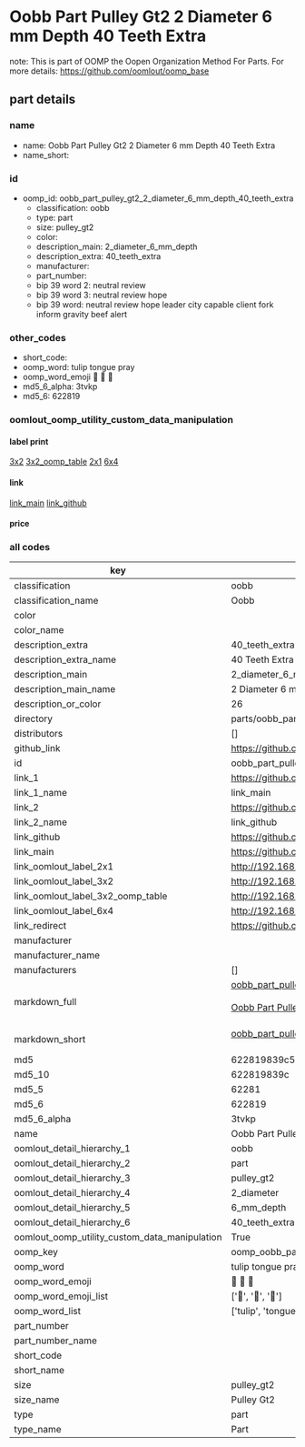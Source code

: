 # Oobb Part Pulley Gt2 2 Diameter 6 mm Depth 40 Teeth Extra  

note: This is part of OOMP the Oopen Organization Method For Parts. For more details: https://github.com/oomlout/oomp_base

##  part details
  







### name
* name: Oobb Part Pulley Gt2 2 Diameter 6 mm Depth 40 Teeth Extra
* name_short: 
### id
* oomp_id: oobb_part_pulley_gt2_2_diameter_6_mm_depth_40_teeth_extra
  * classification: oobb
  * type: part
  * size: pulley_gt2
  * color: 
  * description_main: 2_diameter_6_mm_depth
  * description_extra: 40_teeth_extra
  * manufacturer: 
  * part_number: 
  * bip 39 word 2: neutral review
  * bip 39 word 3: neutral review hope
  * bip 39 word: neutral review hope leader city capable client fork inform gravity beef alert

### other_codes
* short_code: 
* oomp_word: tulip tongue pray
* oomp_word_emoji :tulip: :tongue: :pray:
* md5_6_alpha: 3tvkp
* md5_6: 622819






### oomlout_oomp_utility_custom_data_manipulation
#### label print
[3x2](http://192.168.1.245:1112/?label=oomp%203tvkp)
[3x2_oomp_table](http://192.168.1.108:1112/?label=oomp%203tvkp)
[2x1](http://192.168.1.242:1112/?label=oomp%203tvkp)
[6x4](http://192.168.1.55:1112/?label=oomp%203tvkp)    

#### link

[link_main](https://github.com/oomlout/oomlout_oomp_version_1_messy/tree/main/parts/oobb_part_pulley_gt2_2_diameter_6_mm_depth_40_teeth_extra) [link_github](https://github.com/oomlout/oomlout_oomp_version_1_messy/tree/main/parts/oobb_part_pulley_gt2_2_diameter_6_mm_depth_40_teeth_extra)                             

#### price







### all codes 
| key | value |  
| --- | --- |  
| classification | oobb |  
| classification_name | Oobb |  
| color |  |  
| color_name |  |  
| description_extra | 40_teeth_extra |  
| description_extra_name | 40 Teeth Extra |  
| description_main | 2_diameter_6_mm_depth |  
| description_main_name | 2 Diameter 6 mm Depth |  
| description_or_color | 26 |  
| directory | parts/oobb_part_pulley_gt2_2_diameter_6_mm_depth_40_teeth_extra |  
| distributors | [] |  
| github_link | https://github.com/oomlout/oomlout_oomp_part_src/tree/main/parts/oobb_part_pulley_gt2_2_diameter_6_mm_depth_40_teeth_extra |  
| id | oobb_part_pulley_gt2_2_diameter_6_mm_depth_40_teeth_extra |  
| link_1 | https://github.com/oomlout/oomlout_oomp_version_1_messy/tree/main/parts/oobb_part_pulley_gt2_2_diameter_6_mm_depth_40_teeth_extra |  
| link_1_name | link_main |  
| link_2 | https://github.com/oomlout/oomlout_oomp_version_1_messy/tree/main/parts/oobb_part_pulley_gt2_2_diameter_6_mm_depth_40_teeth_extra |  
| link_2_name | link_github |  
| link_github | https://github.com/oomlout/oomlout_oomp_version_1_messy/tree/main/parts/oobb_part_pulley_gt2_2_diameter_6_mm_depth_40_teeth_extra |  
| link_main | https://github.com/oomlout/oomlout_oomp_version_1_messy/tree/main/parts/oobb_part_pulley_gt2_2_diameter_6_mm_depth_40_teeth_extra |  
| link_oomlout_label_2x1 | http://192.168.1.242:1112/?label=oomp%203tvkp |  
| link_oomlout_label_3x2 | http://192.168.1.245:1112/?label=oomp%203tvkp |  
| link_oomlout_label_3x2_oomp_table | http://192.168.1.108:1112/?label=oomp%203tvkp |  
| link_oomlout_label_6x4 | http://192.168.1.55:1112/?label=oomp%203tvkp |  
| link_redirect | https://github.com/oomlout/oomlout_oomp_version_1_messy/tree/main/parts/oobb_part_pulley_gt2_2_diameter_6_mm_depth_40_teeth_extra |  
| manufacturer |  |  
| manufacturer_name |  |  
| manufacturers | [] |  
| markdown_full | [oobb_part_pulley_gt2_2_diameter_6_mm_depth_40_teeth_extra](none)<br>[](none)<br>[Oobb Part Pulley Gt2 2 Diameter 6 Mm Depth 40 Teeth Extra](none)<br><br> |  
| markdown_short | [oobb_part_pulley_gt2_2_diameter_6_mm_depth_40_teeth_extra](none)<br><br> |  
| md5 | 622819839c5b65588794b7e8daee24a7 |  
| md5_10 | 622819839c |  
| md5_5 | 62281 |  
| md5_6 | 622819 |  
| md5_6_alpha | 3tvkp |  
| name | Oobb Part Pulley Gt2 2 Diameter 6 mm Depth 40 Teeth Extra |  
| oomlout_detail_hierarchy_1 | oobb |  
| oomlout_detail_hierarchy_2 | part |  
| oomlout_detail_hierarchy_3 | pulley_gt2 |  
| oomlout_detail_hierarchy_4 | 2_diameter |  
| oomlout_detail_hierarchy_5 | 6_mm_depth |  
| oomlout_detail_hierarchy_6 | 40_teeth_extra |  
| oomlout_oomp_utility_custom_data_manipulation | True |  
| oomp_key | oomp_oobb_part_pulley_gt2_2_diameter_6_mm_depth_40_teeth_extra |  
| oomp_word | tulip tongue pray |  
| oomp_word_emoji | :tulip: :tongue: :pray: |  
| oomp_word_emoji_list | [':tulip:', ':tongue:', ':pray:'] |  
| oomp_word_list | ['tulip', 'tongue', 'pray'] |  
| part_number |  |  
| part_number_name |  |  
| short_code |  |  
| short_name |  |  
| size | pulley_gt2 |  
| size_name | Pulley Gt2 |  
| type | part |  
| type_name | Part |  
